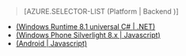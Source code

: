 > [AZURE.SELECTOR-LIST (Platform | Backend )]
- [(Windows Runtime 8.1 universal C# | .NET)](../articles/mobile-services-dotnet-backend-windows-universal-dotnet-get-started-data.md)
- [(Windows Phone Silverlight 8.x | Javascript)](../articles/mobile-services-windows-phone-get-started-data.md)
- [(Android | Javascript)](../articles/mobile-services-android-get-started-data.md)

<!---HONumber=Oct15_HO3-->